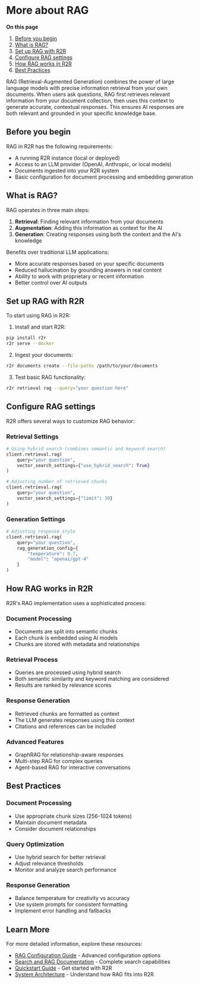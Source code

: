 # More about RAG

**On this page**
1. [Before you begin](#before-you-begin)
2. [What is RAG?](#what-is-rag)
3. [Set up RAG with R2R](#set-up-rag-with-r2r)
4. [Configure RAG settings](#configure-rag-settings)
5. [How RAG works in R2R](#how-rag-works-in-r2r)
6. [Best Practices](#best-practices)

RAG (Retrieval-Augmented Generation) combines the power of large language models with precise information retrieval from your own documents. When users ask questions, RAG first retrieves relevant information from your document collection, then uses this context to generate accurate, contextual responses. This ensures AI responses are both relevant and grounded in your specific knowledge base.

## Before you begin

RAG in R2R has the following requirements:
- A running R2R instance (local or deployed)
- Access to an LLM provider (OpenAI, Anthropic, or local models)
- Documents ingested into your R2R system
- Basic configuration for document processing and embedding generation

## What is RAG?

RAG operates in three main steps:
1. **Retrieval**: Finding relevant information from your documents
2. **Augmentation**: Adding this information as context for the AI
3. **Generation**: Creating responses using both the context and the AI's knowledge

Benefits over traditional LLM applications:
- More accurate responses based on your specific documents
- Reduced hallucination by grounding answers in real content
- Ability to work with proprietary or recent information
- Better control over AI outputs

## Set up RAG with R2R

To start using RAG in R2R:

1. Install and start R2R:
```bash
pip install r2r
r2r serve --docker
```

2. Ingest your documents:
```bash
r2r documents create --file-paths /path/to/your/documents
```

3. Test basic RAG functionality:
```bash
r2r retrieval rag --query="your question here"
```

## Configure RAG settings

R2R offers several ways to customize RAG behavior:

### Retrieval Settings

```python
# Using hybrid search (combines semantic and keyword search)
client.retrieval.rag(
    query="your question",
    vector_search_settings={"use_hybrid_search": True}
)

# Adjusting number of retrieved chunks
client.retrieval.rag(
    query="your question",
    vector_search_settings={"limit": 30}
)
```

### Generation Settings

```python
# Adjusting response style
client.retrieval.rag(
    query="your question",
    rag_generation_config={
        "temperature": 0.7,
        "model": "openai/gpt-4"
    }
)
```

## How RAG works in R2R

R2R's RAG implementation uses a sophisticated process:

### Document Processing
- Documents are split into semantic chunks
- Each chunk is embedded using AI models
- Chunks are stored with metadata and relationships

### Retrieval Process
- Queries are processed using hybrid search
- Both semantic similarity and keyword matching are considered
- Results are ranked by relevance scores

### Response Generation
- Retrieved chunks are formatted as context
- The LLM generates responses using this context
- Citations and references can be included

### Advanced Features
- GraphRAG for relationship-aware responses
- Multi-step RAG for complex queries
- Agent-based RAG for interactive conversations

## Best Practices

### Document Processing
- Use appropriate chunk sizes (256-1024 tokens)
- Maintain document metadata
- Consider document relationships

### Query Optimization
- Use hybrid search for better retrieval
- Adjust relevance thresholds
- Monitor and analyze search performance

### Response Generation
- Balance temperature for creativity vs accuracy
- Use system prompts for consistent formatting
- Implement error handling and fallbacks

## Learn More

For more detailed information, explore these resources:
- [RAG Configuration Guide](../../self-hosting/configuration/retrieval/rag.md) - Advanced configuration options
- [Search and RAG Documentation](../../documentation/retrieval/search-and-rag.md) - Complete search capabilities
- [Quickstart Guide](../../documentation/getting-started/quickstart.md) - Get started with R2R
- [System Architecture](../system.md) - Understand how RAG fits into R2R
